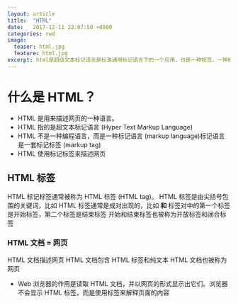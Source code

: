```yaml
---
layout: article
title:  "HTML"
date:   2017-12-11 22:07:50 +0800
categories: rwd 
image:
  teaser: html.jpg
  feature: html.jpg
excerpt: html是超级文本标记语言是标准通用标记语言下的一个应用，也是一种规范，一种标准) 它通过标记符号来标记要显示的网页中的各个部分
---
```


#  什么是 HTML？
 
 + HTML 是用来描述网页的一种语言。
 + HTML 指的是超文本标记语言 (Hyper Text Markup Language)
 + HTML 不是一种编程语言，而是一种标记语言 (markup language)标记语言是一套标记标签 (markup tag)
 + HTML 使用标记标签来描述网页
## HTML 标签
HTML 标记标签通常被称为 HTML 标签 (HTML tag)。
HTML 标签是由尖括号包围的关键词，比如 <html>
HTML 标签通常是成对出现的，比如 <b> 和 </b>
标签对中的第一个标签是开始标签，第二个标签是结束标签
开始和结束标签也被称为开放标签和闭合标签
### HTML 文档 = 网页
HTML 文档描述网页
HTML 文档包含 HTML 标签和纯文本
HTML 文档也被称为网页

 + Web 浏览器的作用是读取 HTML 文档，并以网页的形式显示出它们。浏览器不会显示 HTML 标签，而是使用标签来解释页面的内容
